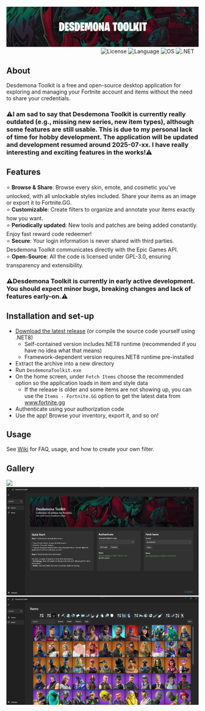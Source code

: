 ![Desdemona Toolkit Logo](https://github.com/YanehCheck/DesdemonaToolkit/blob/master/images/logo.png)
&nbsp;&nbsp;&nbsp;&nbsp;&nbsp;&nbsp;&nbsp;&nbsp;&nbsp;&nbsp;&nbsp;&nbsp;&nbsp;&nbsp;&nbsp;&nbsp;&nbsp;&nbsp;&nbsp;&nbsp;&nbsp;&nbsp;&nbsp;&nbsp;&nbsp;&nbsp;&nbsp;&nbsp;&nbsp;&nbsp;&nbsp;&nbsp;&nbsp;&nbsp;&nbsp;&nbsp;&nbsp;&nbsp;&nbsp;&nbsp;&nbsp;&nbsp;&nbsp;&nbsp;&nbsp;&nbsp;&nbsp;&nbsp;&nbsp;&nbsp;&nbsp;&nbsp;&nbsp;&nbsp;&nbsp;&nbsp;&nbsp;&nbsp;&nbsp;&nbsp;&nbsp;&nbsp;
![License](https://img.shields.io/badge/license-GPL--3.0-EA2824)
![Language](https://img.shields.io/badge/language-C%23-CA2824)
![OS](https://img.shields.io/badge/OS-windows-AA2824)
![.NET](https://img.shields.io/badge/.NET-8.0-8A2824)
## About

Desdemona Toolkit is a free and open-source desktop application for exploring and managing your Fortnite account and items without the need to share your credentials. 

### ⚠️I am sad to say that Desdemona Toolkit is currently really outdated (e.g., missing new series, new item types), although some features are still usable. This is due to my personal lack of time for hobby development. The application will be updated and development resumed around 2025-07-xx. I have really interesting and exciting features in the works!⚠️

## Features

⭐ **Browse & Share**: Browse every skin, emote, and cosmetic you've unlocked, with all unlockable styles included. Share your items as an image or export it to Fortnite.GG.  
⭐ **Customizable**: Create filters to organize and annotate your items exactly how you want.  
⭐ **Periodically updated**: New tools and patches are being added constantly. Enjoy fast reward code redeemer!  
⭐ **Secure**: Your login information is never shared with third parties. Desdemona Toolkit communicates directly with the Epic Games API.  
⭐ **Open-Source**: All the code is licensed under GPL-3.0, ensuring transparency and extensibility.  

### ⚠️Desdemona Toolkit is currently in early active development. You should expect minor bugs, breaking changes and lack of features early-on.⚠️

## Installation and set-up

- [Download the latest release](https://github.com/YanehCheck/DesdemonaToolkit/releases/latest) (or compile the source code yourself using .NET8)
    - Self-contained version includes.NET8 runtime (recommended if you have no idea what that means)
    - Framework-dependent version requires.NET8 runtime pre-installed
- Extract the archive into a new directory
- Run `DesdemonaToolkit.exe`
- On the home screen, under `Fetch Items` choose the recommended option so the application loads in item and style data
    - If the release is older and some items are not showing up, you can use the `Items - Fortnite.GG` option to get the latest data from www.fortnite.gg
- Authenticate using your authorization code
- Use the app! Browse your inventory, export it, and so on!

## Usage

See [Wiki](https://github.com/YanehCheck/DesdemonaToolkit/wiki) for FAQ, usage, and how to create your own filter.
  
## Gallery
<img width="750" src="https://github.com/YanehCheck/DesdemonaToolkit/blob/master/images/img-export.png"> </img>
![Home Page](https://github.com/YanehCheck/DesdemonaToolkit/blob/master/images/screenshot1.png)
![Inventory Page](https://github.com/YanehCheck/DesdemonaToolkit/blob/master/images/screenshot2.png)
